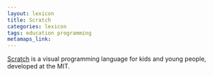 ```yaml
---
layout: lexicon
title: Scratch
categories: lexicon
tags: education programming
metamaps_link: 
---
```


[Scratch](https://scratch.mit.edu/) is a visual programming language for kids and young people, developed at the MIT. 
